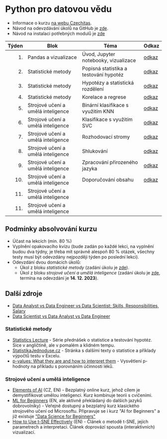 # Python pro datovou vědu

* Informace o kurzu [na webu Czechitas](https://www.czechitas.cz/kurzy/python-pro-datovou-vedu).
* Návod na odevzdávání úkolů na GitHub je [zde](ukoly.md).
* Návod na instalaci potřebných modulů je [zde](INSTALACE.md)

| Týden | Blok | Téma                                                             | Odkaz                   | 
|------:|---|---------------------------------------------------------------------|-------------------------|
|    1. | Pandas a vizualizace  | Úvod, Jupyter notebooky, vizualizace            | [odkaz](01/lekce.ipynb) | 
|    2. | Statistické metody  | Popisná statistika a testování hypotéz            | [odkaz](02/lekce.ipynb) |
|    3. | Statistické metody  | Hypotézy a statistická rozdělení                  | [odkaz](03/lekce.ipynb) |
|    4. | Statistické metody  | Korelace a regrese                                | [odkaz](04/lekce.ipynb) |
|    5. | Strojové učení a umělá inteligence | Binární klasifikace s využitím KNN | [odkaz](05/lekce.ipynb) |
|    6. | Strojové učení a umělá inteligence | Klasifikace s využitím SVC         | [odkaz](06/lekce.ipynb) |
|    7. | Strojové učení a umělá inteligence | Rozhodovací stromy                 | [odkaz](07/lekce.ipynb) |
|    8. | Strojové učení a umělá inteligence | Shlukování                         | [odkaz](08/lekce.ipynb) |
|    9. | Strojové učení a umělá inteligence | Zpracování přirozeného jazyka      | [odkaz](09/lekce.ipynb) |
|   10. | Strojové učení a umělá inteligence | Doporučování obsahu                | [odkaz](10/lekce.ipynb) |
|   11. | Strojové učení a umělá inteligence |                                    |                         |
|   11. | Strojové učení a umělá inteligence |                                    |                         |


## Podmínky absolvování kurzu

- Účast na lekcích (min. 80 %)
- Vyplnění opakovacího kvízu (bude zadán po každé lekci, na vyplnění budou dva týdny, je třeba mít správně alespoň 80 % otázek, všechny testy musí být odevzdány nejpozději týden po poslední lekci).
- Odevzdání dvou domácích úkolů:
  * Úkol z bloku *statistické metody* (zadání úkolu je [zde](ukoly.md)).
  * Úkol z bloku *strojové učení a umělá inteligence* (zadání úkolu je [zde](ukoly.md), termína na odevzdání je **14. 12. 2023**).


## Další zdroje

- [Data Analyst vs Data Engineer vs Data Scientist: Skills, Responsibilities, Salary](https://www.edureka.co/blog/data-analyst-vs-data-engineer-vs-data-scientist/)
- [Data Scientist vs Data Analyst vs Data Engineer](https://towardsdatascience.com/data-scientist-vs-data-analyst-vs-data-engineer-1e2514a36d41)

### Statistické metody

- [Statistics Lecture](https://www.youtube.com/watch?v=9FtHB7V14Fo&list=PL5102DFDC6790F3D0) - Série přednášek o
  statistice a testování hypotéz. Sice v angličtině, ale v pomalém a klidném tempu.
- [StatistikaJednoduse.cz](https://statistikajednoduse.cz/) - Stránka s dalšími texty o statistice a příklady výpočtů
testu v Excelu.
- [p-values: What they are and how to interpret them](https://www.youtube.com/watch?v=vemZtEM63GY) - Vysvětlení
p-hodnoty na příkladu s porovnáním účinnosti léků.

### Strojové učení a umělá inteligence

- [Elements of AI](https://www.elementsofai.cz/) (CZ, EN) - Bezplatný online kurz, jehož cílem je 
demystifikovat umělou inteligenci. Kurz kombinuje teorii s cvičeními.
- [ML for Beginners](https://github.com/microsoft/ML-For-Beginners) (EN, ale aktivně překládaný do dalších jazyků dobrovolníky) -
Veřejně dostupný a bezplatný kurz klasického strojového učení od Microsoftu. Připravuje se i kurz "AI for Beginners" a již existuje 
["Data Science for Beginners"](https://github.com/microsoft/Data-Science-For-Beginners) 
- [How to Use t-SNE Effectively](https://distill.pub/2016/misread-tsne/) (EN) - Článek o metodě t-SNE, jejích
parametrech a interpretaci. Článek doprovází spousta (interaktivních) vizualizací.
